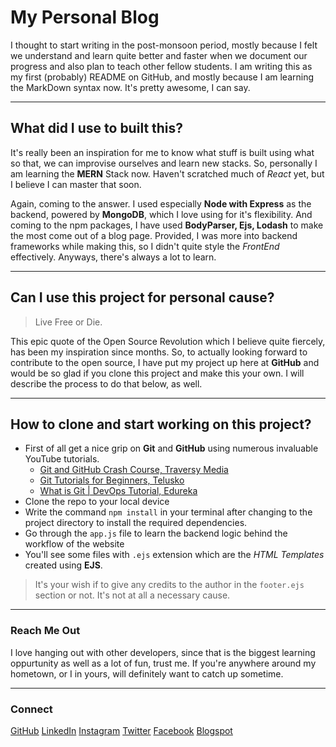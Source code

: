 # My Personal Blog

I thought to start writing in the post-monsoon period, mostly because I felt we understand and learn quite better and faster when we
document our progress and also plan to teach other fellow students. I am writing this as my first (probably) README on GitHub, and mostly
because I am learning the MarkDown syntax now. It's pretty awesome, I can say.

---

## What did I use to built this?

It's really been an inspiration for me to know what stuff is built using what so that, we can improvise ourselves and learn new stacks. So, personally I am learning the **MERN** Stack now. Haven't scratched much of _React_ yet, but I believe I can master that soon.

Again, coming to the answer. I used especially **Node with Express** as the backend, powered by **MongoDB**, which I love using for it's flexibility. And coming to the npm packages, I have used **BodyParser, Ejs, Lodash**  to make the most come out of a blog page. Provided, I was more into backend frameworks while making this, so I didn't quite style the _FrontEnd_ effectively. Anyways, there's always a lot to learn. 

---

## Can I use this project for personal cause?

> Live Free or Die.

This epic quote of the Open Source Revolution which I believe quite fiercely, has been my inspiration since months. So, to actually looking forward to contribute to the open source, I have put my project up here at **GitHub** and would be so glad if you clone this project and make this your own. I will describe the process to do that below, as well.

---

## How to clone and start working on this project?

- First of all get a nice grip on **Git** and **GitHub** using numerous invaluable YouTube tutorials. 
    - [Git and GitHub Crash Course, Traversy Media](https://youtu.be/SWYqp7iY_Tc)
    - [Git Tutorials for Beginners, Telusko](https://youtu.be/WbwIoQYP6no)
    - [What is Git | DevOps Tutorial, Edureka](https://www.youtube.com/watch?v=xuB1Id2Wxak)
- Clone the repo to your local device
- Write the command `npm install` in your terminal after changing to the project directory to install the required dependencies.
- Go through the `app.js` file to learn the backend logic behind the workflow of the website
- You'll see some files with `.ejs` extension which are the *HTML Templates* created using **EJS**.

> It's your wish if to give any credits to the author in the `footer.ejs` section or not. It's not at all a necessary cause.

---

### Reach Me Out
I love hanging out with other developers, since that is the biggest learning oppurtunity as well as a lot of fun, trust me.
If you're anywhere around my hometown, or I in yours, will definitely want to catch up sometime. 

---

### Connect

[GitHub](https://github.com/tulsi-prasad)
[LinkedIn](https://www.linkedin.com/in/tulsi-prasad/)
[Instagram](https://www.instagram.com/_.star_._.gazer._/)
[Twitter](https://twitter.com/tulsi_prasad50)
[Facebook](https://www.facebook.com/tulsi.prasad.7773)
[Blogspot](https://www.blogger.com/profile/01016201657276169863)

